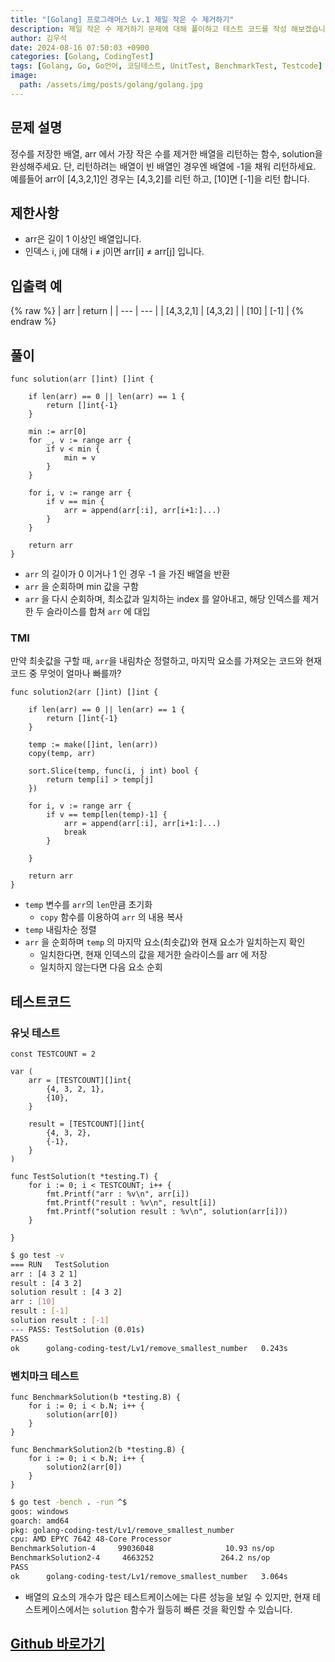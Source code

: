 ```yaml
---
title: "[Golang] 프로그래머스 Lv.1 제일 작은 수 제거하기"
description: 제일 작은 수 제거하기 문제에 대해 풀이하고 테스트 코드를 작성 해보겠습니다.
author: 김우석
date: 2024-08-16 07:50:03 +0900
categories: [Golang, CodingTest]
tags: [Golang, Go, Go언어, 코딩테스트, UnitTest, BenchmarkTest, Testcode]
image:
  path: /assets/img/posts/golang/golang.jpg
---
```


## 문제 설명
정수를 저장한 배열, arr 에서 가장 작은 수를 제거한 배열을 리턴하는 함수, solution을 완성해주세요. 단, 리턴하려는 배열이 빈 배열인 경우엔 배열에 -1을 채워 리턴하세요. 예를들어 arr이 [4,3,2,1]인 경우는 [4,3,2]를 리턴 하고, [10]면 [-1]을 리턴 합니다.


## 제한사항
- arr은 길이 1 이상인 배열입니다.
- 인덱스 i, j에 대해 i ≠ j이면 arr[i] ≠ arr[j] 입니다.


## 입출력 예
{% raw %}
| arr | return |
| --- | --- |
| \[4,3,2,1\] | \[4,3,2\] |
| \[10\] | \[-1\] |
{% endraw %}


## 풀이 
```golang
func solution(arr []int) []int {

	if len(arr) == 0 || len(arr) == 1 {
		return []int{-1}
	}

	min := arr[0]
	for _, v := range arr {
		if v < min {
			min = v
		}
	}

	for i, v := range arr {
		if v == min {
			arr = append(arr[:i], arr[i+1:]...)
		}
	}

	return arr
}
```

- `arr` 의 길이가 0 이거나 1 인 경우 -1 을 가진 배열을 반환
- `arr` 을 순회하며 min 값을 구함
- `arr` 을 다시 순회하며, 최소값과 일치하는 index 를 알아내고, 해당 인덱스를 제거한 두 슬라이스를 합쳐 `arr` 에 대입

### TMI
만약 최솟값을 구할 때, `arr`을 내림차순 정렬하고, 마지막 요소를 가져오는 코드와 현재 코드 중 무엇이 얼마나 빠를까?

```golang
func solution2(arr []int) []int {

	if len(arr) == 0 || len(arr) == 1 {
		return []int{-1}
	}

	temp := make([]int, len(arr))
	copy(temp, arr)

	sort.Slice(temp, func(i, j int) bool {
		return temp[i] > temp[j]
	})

	for i, v := range arr {
		if v == temp[len(temp)-1] {
			arr = append(arr[:i], arr[i+1:]...)
			break
		}

	}

	return arr
}
```

- `temp` 변수를 `arr`의 `len`만큼 초기화
	- `copy` 함수를 이용하여 `arr` 의 내용 복사
- `temp` 내림차순 정렬
- `arr` 을 순회하며 `temp` 의 마지막 요소(최솟값)와 현재 요소가 일치하는지 확인
	- 일치한다면, 현재 인덱스의 값을 제거한 슬라이스를 arr 에 저장
	- 일치하지 않는다면 다음 요소 순회


## 테스트코드
### 유닛 테스트
```golang
const TESTCOUNT = 2

var (
	arr = [TESTCOUNT][]int{
		{4, 3, 2, 1},
		{10},
	}

	result = [TESTCOUNT][]int{
		{4, 3, 2},
		{-1},
	}
)

func TestSolution(t *testing.T) {
	for i := 0; i < TESTCOUNT; i++ {
		fmt.Printf("arr : %v\n", arr[i])
		fmt.Printf("result : %v\n", result[i])
		fmt.Printf("solution result : %v\n", solution(arr[i]))
	}

}
```

```bash
$ go test -v
=== RUN   TestSolution
arr : [4 3 2 1]
result : [4 3 2]
solution result : [4 3 2]     
arr : [10]
result : [-1]
solution result : [-1]        
--- PASS: TestSolution (0.01s)
PASS
ok      golang-coding-test/Lv1/remove_smallest_number   0.243s
```


### 벤치마크 테스트
```golang
func BenchmarkSolution(b *testing.B) {
	for i := 0; i < b.N; i++ {
		solution(arr[0])
	}
}

func BenchmarkSolution2(b *testing.B) {
	for i := 0; i < b.N; i++ {
		solution2(arr[0])
	}
}
```

```bash
$ go test -bench . -run ^$
goos: windows
goarch: amd64
pkg: golang-coding-test/Lv1/remove_smallest_number
cpu: AMD EPYC 7642 48-Core Processor
BenchmarkSolution-4     99036048                10.93 ns/op
BenchmarkSolution2-4     4663252               264.2 ns/op
PASS
ok      golang-coding-test/Lv1/remove_smallest_number   3.064s
```

- 배열의 요소의 개수가 많은 테스트케이스에는 다른 성능을 보일 수 있지만, 현재 테스트케이스에서는 `solution` 함수가 월등히 빠른 것을 확인할 수 있습니다.


## [Github 바로가기](https://github.com/kr-goos/golang-coding-test/tree/master/programmers/Lv1/remove_smallest_number)
